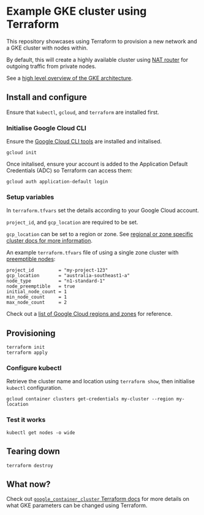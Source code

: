 # Example GKE cluster using Terraform

This repository showcases using Terraform to provision a new network and a GKE cluster with nodes within.

By default, this will create a highly available cluster using [NAT router](https://cloud.google.com/nat/docs/overview#example-gke) for outgoing traffic from private nodes.

See a [high level overview of the GKE architecture](https://cloud.google.com/kubernetes-engine/docs/concepts/cluster-architecture).

## Install and configure

Ensure that `kubectl`, `gcloud`, and `terraform` are installed first.

### Initialise Google Cloud CLI

Ensure the [Google Cloud CLI tools](https://cloud.google.com/sdk/docs/quickstarts) are installed and initalised.

```shell
gcloud init
```

Once initalised, ensure your account is added to the Application Default Credentials (ADC) so Terraform can access them:

```shell
gcloud auth application-default login
```

### Setup variables

In `terraform.tfvars` set the details according to your Google Cloud account.

`project_id`, and `gcp_location` are required to be set.

`gcp_location` can be set to a region or zone. See [regional or zone specific cluster docs for more information](https://cloud.google.com/kubernetes-engine/docs/concepts/types-of-clusters#availability).

An example `terraform.tfvars` file of using a single zone cluster with [preemptible nodes](https://cloud.google.com/compute/docs/instances/preemptible):

```
project_id         = "my-project-123"
gcp_location       = "australia-southeast1-a"
node_type          = "n1-standard-1"
node_preemptible   = true
initial_node_count = 1
min_node_count     = 1
max_node_count     = 2
```

Check out a [list of Google Cloud regions and zones](https://cloud.google.com/compute/docs/regions-zones) for reference.

## Provisioning

```shell
terraform init
terraform apply
```

### Configure kubectl

Retrieve the cluster name and location using `terraform show`, then initialise `kubectl` configuration.

```shell
gcloud container clusters get-credentials my-cluster --region my-location
```

### Test it works

```shell
kubectl get nodes -o wide
```

## Tearing down

```shell
terraform destroy
```

## What now?

Check out [`google_container_cluster` Terraform docs](https://www.terraform.io/docs/providers/google/r/container_cluster.html) 
for more details on what GKE parameters can be changed using Terraform.

